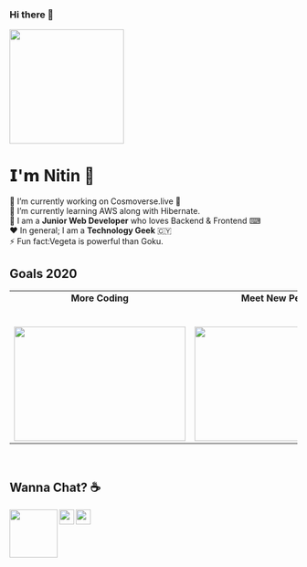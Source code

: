 ### Hi there 👋

<!--
**ng29/ng29** is a ✨ _special_ ✨ repository because its `README.md` (this file) appears on your GitHub profile.

Here are some ideas to get you started:

- 🔭 I’m currently working on Cosmoverse.live
- 🌱 I’m currently learning AWS along with Hibernate.
- 👯 I’m looking to collaborate on ...
- 🤔 I’m looking for help with ...
- 💬 Ask me about ...
- 😄 Pronouns: ...
-->


<p>
  <img src="https://media.giphy.com/media/bcKmIWkUMCjVm/giphy.gif" width="200px"></p>

  # 𝗜'𝗺 Nitin 🦄

🔭 I’m currently working on Cosmoverse.live 🚀 <br>
🌱 I’m currently learning AWS along with Hibernate. <br>
🚀 I am a **Junior Web Developer** who loves Backend & Frontend ⌨ <br>
❤ In general; I am a **Technology Geek**  🇨🇾 <br>
⚡ Fun fact:Vegeta is powerful than Goku.<br>


## Goals 2020

<table>
  <tbody>
    <tr valign="top">
      <td width="20%" align="center">
        <span><strong>More Coding</strong></span><br><br><br>
        <img height="200px" src="https://media.giphy.com/media/fAnzw6YK33jMwzp5wp/giphy.gif" width="300px">
      </td>
      <td width="20%" align="center">
        <span><strong>Meet New People</strong></span><br><br><br>
        <img height="200px" src="https://media.giphy.com/media/3o7abBphHJngINCHio/giphy.gif" width="300px">
      </td>
      <td width="20%" align="center">
        <span><strong>Watching Anime</strong></span><br><br><br>
        <img height="200px" src="https://media2.giphy.com/media/8H38N3BvDUzkc/giphy.gif?cid=ecf05e47dohg9yexygcvs7ztofx1sdhqxlzjyu485nf5fncj&rid=giphy.gif" width="300px">
      </td>
      </tbody>
</table>

<br>

## Wanna Chat? ☕

  <a href="https://www.linkedin.com/in/ng2906/">
    <img align="left" width="84px" src="https://cdn.svgporn.com/logos/linkedin.svg" />
  </a>
  <a href="https://twitter.com/n_g_29">
    <img align="left" width="26px" src="https://cdn.svgporn.com/logos/twitter.svg" />
  </a>
  <a href="mailto:nitingupta2906@gmail.com">
    <img align="left" width="26px" src="https://cdn.svgporn.com/logos/google-gmail.svg" />
  </a>



